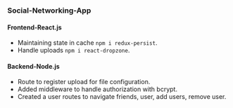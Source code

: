 ### Social-Networking-App

#### Frontend-React.js
- Maintaining state in cache `npm i redux-persist`.
- Handle uploads `npm i react-dropzone`.

#### Backend-Node.js
- Route to register upload for file configuration.
- Added middleware to handle authorization with bcrypt. 
- Created a user routes to navigate friends, user, add users, remove user.
